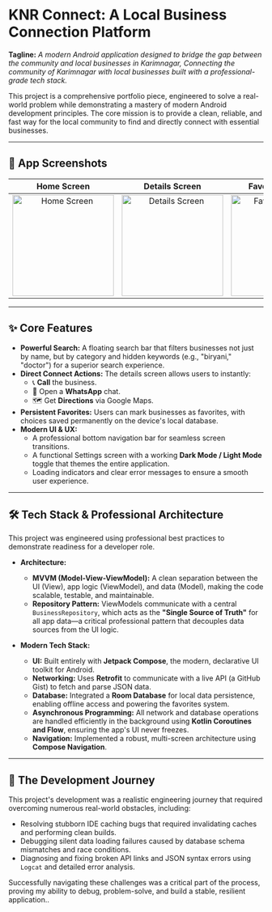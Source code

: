 # KNR Connect: A Local Business Connection Platform

**Tagline:** *A modern Android application designed to bridge the gap between the community and local businesses in Karimnagar, Connecting the community of Karimnagar with local businesses built with a professional-grade tech stack.*

This project is a comprehensive portfolio piece, engineered to solve a real-world problem while demonstrating a mastery of modern Android development principles. The core mission is to provide a clean, reliable, and fast way for the local community to find and directly connect with essential businesses.

---

## 📸 App Screenshots

| Home Screen | Details Screen | Favorites Screen | Settings Screen |
| :---: | :---: | :---: | :---: |
| <img src="https://github.com/user-attachments/assets/e82125ea-b479-4370-954f-b75664cc5a0f" alt="Home Screen" width="200"/> | <img src="https://github.com/user-attachments/assets/86fd3ab0-d3a2-4f55-8bac-0fb309155498" alt="Details Screen" width="200"/> | <img src="https://github.com/user-attachments/assets/7b66d815-6513-40ff-b5af-bb1cef7f6e4e" alt="Favorites Screen" width="200"/> | <img src="https://github.com/user-attachments/assets/84775261-ed02-42e8-b23e-e32761c6f76e" alt="Settings Screen" width="200"/> |

---

## ✨ Core Features

* **Powerful Search:** A floating search bar that filters businesses not just by name, but by category and hidden keywords (e.g., "biryani," "doctor") for a superior search experience.
* **Direct Connect Actions:** The details screen allows users to instantly:
    * 📞 **Call** the business.
    * 📱 Open a **WhatsApp** chat.
    * 🗺️ Get **Directions** via Google Maps.
* **Persistent Favorites:** Users can mark businesses as favorites, with choices saved permanently on the device's local database.
* **Modern UI & UX:**
    * A professional bottom navigation bar for seamless screen transitions.
    * A functional Settings screen with a working **Dark Mode / Light Mode** toggle that themes the entire application.
    * Loading indicators and clear error messages to ensure a smooth user experience.

---

## 🛠️ Tech Stack & Professional Architecture

This project was engineered using professional best practices to demonstrate readiness for a developer role.

* **Architecture:**
    * **MVVM (Model-View-ViewModel):** A clean separation between the UI (View), app logic (ViewModel), and data (Model), making the code scalable, testable, and maintainable.
    * **Repository Pattern:** ViewModels communicate with a central `BusinessRepository`, which acts as the **"Single Source of Truth"** for all app data—a critical professional pattern that decouples data sources from the UI logic.

* **Modern Tech Stack:**
    * **UI:** Built entirely with **Jetpack Compose**, the modern, declarative UI toolkit for Android.
    * **Networking:** Uses **Retrofit** to communicate with a live API (a GitHub Gist) to fetch and parse JSON data.
    * **Database:** Integrated a **Room Database** for local data persistence, enabling offline access and powering the favorites system.
    * **Asynchronous Programming:** All network and database operations are handled efficiently in the background using **Kotlin Coroutines and Flow**, ensuring the app's UI never freezes.
    * **Navigation:** Implemented a robust, multi-screen architecture using **Compose Navigation**.

---

## 🚀 The Development Journey

This project's development was a realistic engineering journey that required overcoming numerous real-world obstacles, including:
* Resolving stubborn IDE caching bugs that required invalidating caches and performing clean builds.
* Debugging silent data loading failures caused by database schema mismatches and race conditions.
* Diagnosing and fixing broken API links and JSON syntax errors using `Logcat` and detailed error analysis.

Successfully navigating these challenges was a critical part of the process, proving my ability to debug, problem-solve, and build a stable, resilient application..
